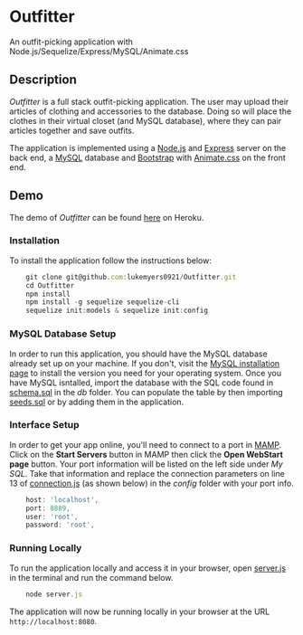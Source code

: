 # Outfitter
An outfit-picking application with Node.js/Sequelize/Express/MySQL/Animate.css

## Description

*Outfitter* is a full stack outfit-picking application. The user may upload their articles of clothing and accessories to the database. Doing so will place the clothes in their virtual closet (and MySQL database), where they can pair articles together and save outfits.

The application is implemented using a [Node.js](https://nodejs.org/en/) and [Express](https://expressjs.com/) server on the back end, a [MySQL](https://www.mysql.com/) database and [Bootstrap](https://getbootstrap.com/) with [Animate.css](https://daneden.github.io/animate.css/) on the front end.

## Demo

The demo of *Outfitter* can be found [here](https://afternoon-mesa-92069.herokuapp.com/) on Heroku.

### Installation

To install the application follow the instructions below:

``` Javascript
	git clone git@github.com:lukemyers0921/Outfitter.git
	cd Outfitter
	npm install
	npm install -g sequelize sequelize-cli
	sequelize init:models & sequelize init:config
```

### MySQL Database Setup

In order to run this application, you should have the MySQL database already set up on your machine. If you don't, visit the [MySQL installation page](https://dev.mysql.com/doc/refman/5.6/en/installing.html) to install the version you need for your operating system. Once you have MySQL isntalled, import the database with the SQL code found in [schema.sql](./db/schema.sql) in the *db* folder. You can populate the table by then importing [seeds.sql](./db/seeds.sql) or by adding them in the application.

### Interface Setup

In order to get your app online, you'll need to connect to a port in [MAMP](https://www.mamp.info/en/). Click on the **Start Servers** button in MAMP then click the **Open WebStart page** button. Your port information will be listed on the left side under *My SQL*. Take that information and replace the connection parameters on line 13 of [connection.js](./config/connection.js) (as shown below) in the *config* folder with your port info.

``` Javascript
	host: 'localhost',
	port: 8889,
	user: 'root',
	password: 'root',
```
	
### Running Locally

To run the application locally and access it in your browser, open [server.js](./server.js) in the terminal and run the command below.

``` Javascript
	node server.js
```
	
The application will now be running locally in your browser at the URL `http://localhost:8080`.